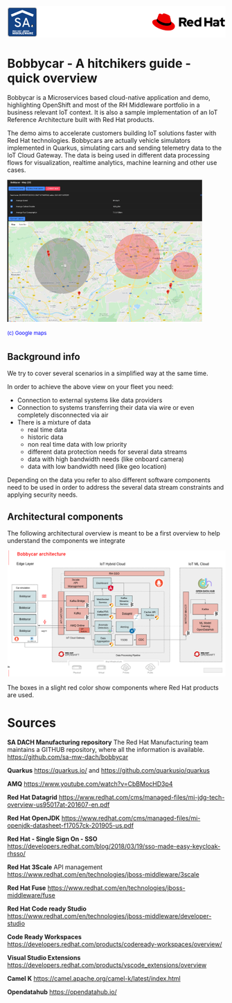 ![Red Hat logo supposed to be here][logo]

# Bobbycar - A hitchikers guide - quick overview

Bobbycar is a Microservices based cloud-native application and demo, highlighting OpenShift and most of the RH Middleware portfolio in a business relevant IoT context. It is also a sample implementation of an IoT Reference Architecture built with Red Hat products.

The demo aims to accelerate customers building IoT solutions faster with Red Hat technologies.
Bobbycars are actually vehicle simulators implemented in Quarkus, simulating cars and sending telemetry data to the IoT Cloud Gateway.
The data is being used in different data processing flows for visualization, realtime analytics, machine learning and other use cases.

![Map view][map_view]
<div style="text-align: left"><sup><span style="color:blue">(c) Google maps</span></sup></div>

## Background info

We try to cover several scenarios in a simplified way at the same time.

In order to achieve the above view on your fleet you need:
+ Connection to external systems like data providers
+ Connection to systems transferring their data via wire or even completely disconnected via air
+ There is a mixture of data
  + real time data
  + historic data
  + non real time data with low priority
  + different data protection needs for several data streams
  + data with high bandwidth needs (like onboard camera)
  + data with low bandwidth need (like geo location)

Depending on the data you refer to also different software components need to be used in order to address the several data stream constraints and applying security needs.

## Architectural components

The following architectural overview is meant to be a first overview to help understand the components we integrate

![Architectural overview][arch_overview]

The boxes in a slight red color show components where Red Hat products are used.

# Sources

**SA DACH Manufacturing repository** The Red Hat Manufacturing team maintains a GITHUB repository, where all the information is available. https://github.com/sa-mw-dach/bobbycar

**Quarkus** https://quarkus.io/ and https://github.com/quarkusio/quarkus

**AMQ** https://www.youtube.com/watch?v=CbBMocHD3p4

**Red Hat Datagrid** https://www.redhat.com/cms/managed-files/mi-jdg-tech-overview-us95017at-201607-en.pdf

**Red Hat OpenJDK** https://www.redhat.com/cms/managed-files/mi-openjdk-datasheet-f17057ck-201905-us.pdf

**Red Hat - Single Sign On - SSO** https://developers.redhat.com/blog/2018/03/19/sso-made-easy-keycloak-rhsso/

**Red Hat 3Scale** API management https://www.redhat.com/en/technologies/jboss-middleware/3scale

**Red Hat Fuse** https://www.redhat.com/en/technologies/jboss-middleware/fuse

**Red Hat Code ready Studio** https://www.redhat.com/en/technologies/jboss-middleware/developer-studio

**Code Ready Workspaces** https://developers.redhat.com/products/codeready-workspaces/overview/

**Visual Studio Extensions** https://developers.redhat.com/products/vscode_extensions/overview

**Camel K** https://camel.apache.org/camel-k/latest/index.html

**Opendatahub** https://opendatahub.io/

[logo]: images/rh_manuela_logo.png "I should be on the top"
[arch_overview]: images/bobbycar_architecture.png "I should show an architectural overview"
[map_view]: images/map_small.png "I should show a map here"
